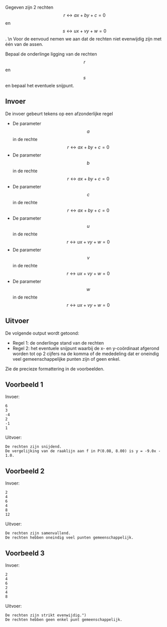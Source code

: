 Gegeven zijn 2 rechten $$r \leftrightarrow ax+by+c=0$$ en $$s \leftrightarrow ux+vy+w=0$$. 
\n Voor de eenvoud nemen we aan dat de rechten niet evenwijdig zijn met één van de assen.

Bepaal de onderlinge ligging van de rechten $$r$$ en $$s$$ en bepaal het eventuele snijpunt.

## Invoer
De invoer gebeurt tekens op een afzonderlijke regel
* De parameter $$a$$ in de rechte $$r \leftrightarrow ax+by+c=0$$
* De parameter $$b$$ in de rechte $$r \leftrightarrow ax+by+c=0$$
* De parameter $$c$$ in de rechte $$r \leftrightarrow ax+by+c=0$$
* De parameter $$u$$ in de rechte $$r \leftrightarrow ux+vy+w=0$$
* De parameter $$v$$ in de rechte $$r \leftrightarrow ux+vy+w=0$$
* De parameter $$w$$ in de rechte $$r \leftrightarrow ux+vy+w=0$$

## Uitvoer
De volgende output wordt getoond:

* Regel 1: de onderlinge stand van de rechten
* Regel 2: het eventuele snijpunt waarbij de x- en y-coördinaat afgerond worden tot op 2 cijfers na de komma of de mededeling dat er oneindig veel gemeenschappelijke punten zijn of geen enkel.

Zie de precieze formattering in de voorbeelden.

## Voorbeeld 1
Invoer:
```
6
3
-4
2
-1
1
```
Uitvoer:
```
De rechten zijn snijdend.
De vergelijking van de raaklijn aan f in P(0.08, 8.00) is y = -9.0x - 1.0.
```

## Voorbeeld 2
Invoer:
```
2
4
6
4
8
12
```
Uitvoer:
```
De rechten zijn samenvallend.
De rechten hebben oneindig veel punten gemeenschappelijk.
```

## Voorbeeld 3
Invoer:
```
2
4
6
2
4
8
```
Uitvoer:
```
De rechten zijn strikt evenwijdig.")
De rechten hebben geen enkel punt gemeenschappelijk.
```
